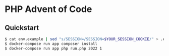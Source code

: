 # PHP Advent of Code

## Quickstart

```bash
$ cat env.example | sed "s/SESSION=/SESSION=$YOUR_SESSION_COOKIE/" > .env
$ docker-compose run app composer install
$ docker-compose run app php run.php 2022 1
```
